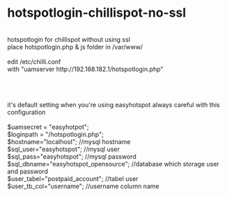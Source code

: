 # hotspotlogin-chillispot-no-ssl
<br>
hotspotlogin for chillispot without using ssl<br>
place hotspotlogin.php & js folder in /var/www/<br><br>
edit /etc/chilli.conf<br>
with "uamserver http://192.168.182.1/hotspotlogin.php"<br><br><br><br>

it's default setting when you're using easyhotspot always careful with this configuration
<br><br>
$uamsecret = "easyhotpot";<br>
$loginpath = "/hotspotlogin.php";<br>
$hostname="localhost"; //mysql hostname<br>
$sql_user="easyhotspot"; //mysql user<br>
$sql_pass="easyhotspot"; //mysql password<br>
$sql_dbname="easyhotspot_opensource"; //database which storage user and password<br>
$user_tabel="postpaid_account"; //tabel user<br>
$user_tb_col="username"; //username column name
